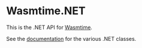 # Wasmtime.NET

This is the .NET API for [Wasmtime](https://github.com/CraneStation/wasmtime).

See the [documentation](Wasmtime.html#classes) for the various .NET classes.